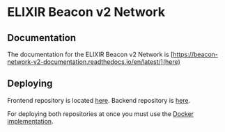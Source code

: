 # ELIXIR Beacon v2 Network

## Documentation

The documentation for the ELIXIR Beacon v2 Network is [https://beacon-network-v2-documentation.readthedocs.io/en/latest/](here)

## Deploying

Frontend repository is located [here](https://github.com/elixir-europe/beacon-network-ui).
Backend repository is [here](https://github.com/elixir-europe/beacon-network-backend).

For deploying both repositories at once you must use the [Docker implementation](https://github.com/elixir-europe/beacon-network-docker).
